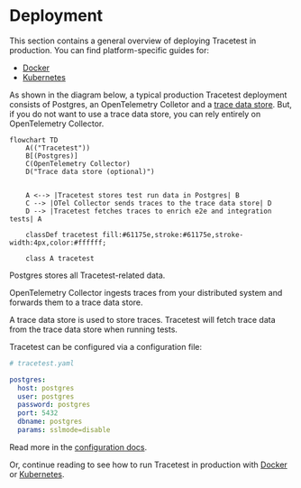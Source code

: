 # Deployment

This section contains a general overview of deploying Tracetest in production. You can find platform-specific guides for:

- [Docker](./docker)
- [Kubernetes](./kubernetes)

As shown in the diagram below, a typical production Tracetest deployment consists of Postgres, an OpenTelemetry Colletor and a [trace data store](../configuration/overview). But, if you do not want to use a trace data store, you can rely entirely on OpenTelemetry Collector.

<!-- Add graph for Tracetest cluster -->

```mermaid
flowchart TD
    A(("Tracetest"))
    B[(Postgres)]
    C(OpenTelemetry Collector)
    D("Trace data store (optional)")


    A <--> |Tracetest stores test run data in Postgres| B
    C --> |OTel Collector sends traces to the trace data store| D
    D --> |Tracetest fetches traces to enrich e2e and integration tests| A

    classDef tracetest fill:#61175e,stroke:#61175e,stroke-width:4px,color:#ffffff;

    class A tracetest
```

Postgres stores all Tracetest-related data.

OpenTelemetry Collector ingests traces from your distributed system and forwards them to a trace data store.

A trace data store is used to store traces. Tracetest will fetch trace data from the trace data store when running tests.

Tracetest can be configured via a configuration file:

```yaml
# tracetest.yaml

postgres:
  host: postgres
  user: postgres
  password: postgres
  port: 5432
  dbname: postgres
  params: sslmode=disable
```

Read more in the [configuration docs](../configuration/overview.md).

Or, continue reading to see how to run Tracetest in production with [Docker](./docker) or [Kubernetes](./kubernetes).
